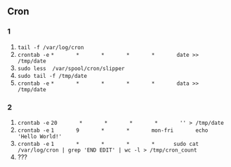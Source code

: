 ## Cron
### 1

1. `tail -f /var/log/cron`
2. `crontab -e` `*       *       *       *       *       date >> /tmp/date`
3. `sudo less  /var/spool/cron/slipper`
4. `sudo tail -f /tmp/date`
5. `crontab -e` `*       *       *       *       *       data >> /tmp/date`

### 2

1. `crontab -e` `20       *       *       *       *       '' > /tmp/date`
2. `crontab -e` `1       9       *       *       mon-fri       echo 'Hello World!'`
3. `crontab -e` `1       *       *       *       *      sudo cat /var/log/cron | grep 'END EDIT' | wc -l > /tmp/cron_count`
4. ???
